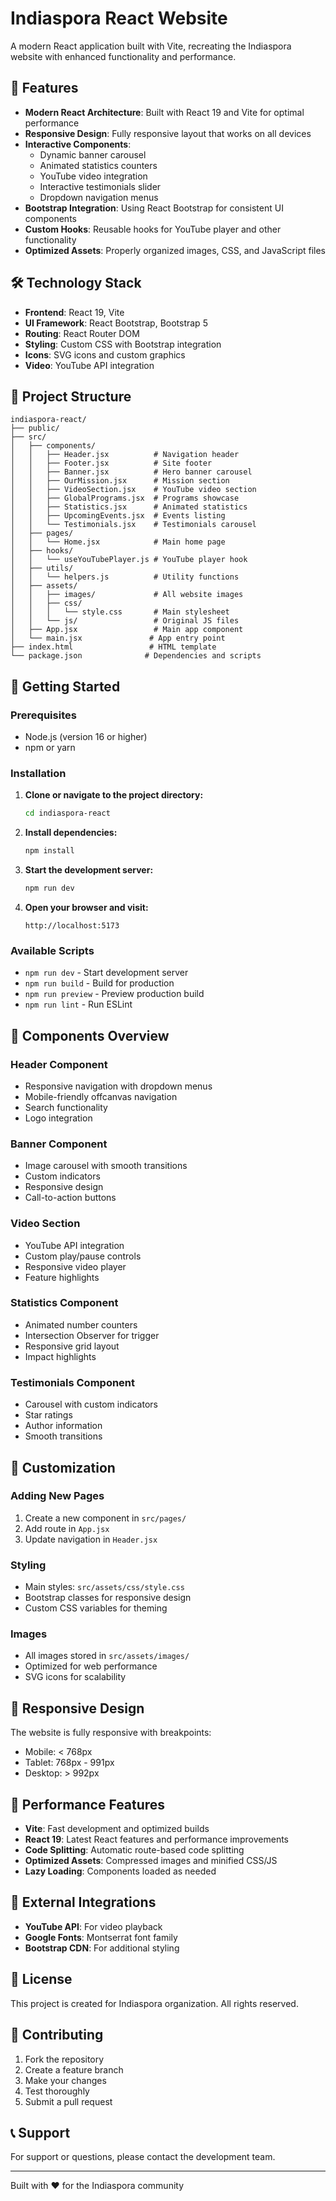 # Indiaspora React Website

A modern React application built with Vite, recreating the Indiaspora website with enhanced functionality and performance.

## 🚀 Features

- **Modern React Architecture**: Built with React 19 and Vite for optimal performance
- **Responsive Design**: Fully responsive layout that works on all devices
- **Interactive Components**: 
  - Dynamic banner carousel
  - Animated statistics counters
  - YouTube video integration
  - Interactive testimonials slider
  - Dropdown navigation menus
- **Bootstrap Integration**: Using React Bootstrap for consistent UI components
- **Custom Hooks**: Reusable hooks for YouTube player and other functionality
- **Optimized Assets**: Properly organized images, CSS, and JavaScript files

## 🛠️ Technology Stack

- **Frontend**: React 19, Vite
- **UI Framework**: React Bootstrap, Bootstrap 5
- **Routing**: React Router DOM
- **Styling**: Custom CSS with Bootstrap integration
- **Icons**: SVG icons and custom graphics
- **Video**: YouTube API integration

## 📁 Project Structure

```
indiaspora-react/
├── public/
├── src/
│   ├── components/
│   │   ├── Header.jsx          # Navigation header
│   │   ├── Footer.jsx          # Site footer
│   │   ├── Banner.jsx          # Hero banner carousel
│   │   ├── OurMission.jsx      # Mission section
│   │   ├── VideoSection.jsx    # YouTube video section
│   │   ├── GlobalPrograms.jsx  # Programs showcase
│   │   ├── Statistics.jsx      # Animated statistics
│   │   ├── UpcomingEvents.jsx  # Events listing
│   │   └── Testimonials.jsx    # Testimonials carousel
│   ├── pages/
│   │   └── Home.jsx            # Main home page
│   ├── hooks/
│   │   └── useYouTubePlayer.js # YouTube player hook
│   ├── utils/
│   │   └── helpers.js          # Utility functions
│   ├── assets/
│   │   ├── images/             # All website images
│   │   ├── css/
│   │   │   └── style.css       # Main stylesheet
│   │   └── js/                 # Original JS files
│   ├── App.jsx                 # Main app component
│   └── main.jsx               # App entry point
├── index.html                 # HTML template
└── package.json              # Dependencies and scripts
```

## 🚀 Getting Started

### Prerequisites

- Node.js (version 16 or higher)
- npm or yarn

### Installation

1. **Clone or navigate to the project directory:**
   ```bash
   cd indiaspora-react
   ```

2. **Install dependencies:**
   ```bash
   npm install
   ```

3. **Start the development server:**
   ```bash
   npm run dev
   ```

4. **Open your browser and visit:**
   ```
   http://localhost:5173
   ```

### Available Scripts

- `npm run dev` - Start development server
- `npm run build` - Build for production
- `npm run preview` - Preview production build
- `npm run lint` - Run ESLint

## 🎨 Components Overview

### Header Component
- Responsive navigation with dropdown menus
- Mobile-friendly offcanvas navigation
- Search functionality
- Logo integration

### Banner Component
- Image carousel with smooth transitions
- Custom indicators
- Responsive design
- Call-to-action buttons

### Video Section
- YouTube API integration
- Custom play/pause controls
- Responsive video player
- Feature highlights

### Statistics Component
- Animated number counters
- Intersection Observer for trigger
- Responsive grid layout
- Impact highlights

### Testimonials Component
- Carousel with custom indicators
- Star ratings
- Author information
- Smooth transitions

## 🔧 Customization

### Adding New Pages
1. Create a new component in `src/pages/`
2. Add route in `App.jsx`
3. Update navigation in `Header.jsx`

### Styling
- Main styles: `src/assets/css/style.css`
- Bootstrap classes for responsive design
- Custom CSS variables for theming

### Images
- All images stored in `src/assets/images/`
- Optimized for web performance
- SVG icons for scalability

## 📱 Responsive Design

The website is fully responsive with breakpoints:
- Mobile: < 768px
- Tablet: 768px - 991px
- Desktop: > 992px

## 🚀 Performance Features

- **Vite**: Fast development and optimized builds
- **React 19**: Latest React features and performance improvements
- **Code Splitting**: Automatic route-based code splitting
- **Optimized Assets**: Compressed images and minified CSS/JS
- **Lazy Loading**: Components loaded as needed

## 🔗 External Integrations

- **YouTube API**: For video playback
- **Google Fonts**: Montserrat font family
- **Bootstrap CDN**: For additional styling

## 📄 License

This project is created for Indiaspora organization. All rights reserved.

## 🤝 Contributing

1. Fork the repository
2. Create a feature branch
3. Make your changes
4. Test thoroughly
5. Submit a pull request

## 📞 Support

For support or questions, please contact the development team.

---

Built with ❤️ for the Indiaspora community